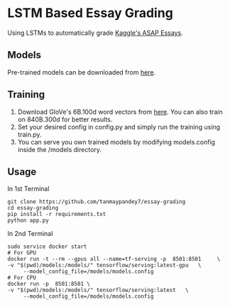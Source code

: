 # LSTM Based Essay Grading
Using LSTMs to automatically grade [Kaggle's ASAP Essays](https://www.kaggle.com/c/asap-aes).

## Models
Pre-trained models can be downloaded from [here](https://drive.google.com/drive/folders/1EhMNLRuOnNOSHutVZrHMvkSiMAtlOXJ7?usp=sharing).

## Training
1. Download GloVe's 6B.100d word vectors from [here](https://nlp.stanford.edu/projects/glove/). You can also train on 840B.300d for better results.
2. Set your desired config in config.py and simply run the training using train.py.
3. You can serve you own trained models by modifying models.config inside the /models directory.

## Usage

In 1st Terminal

```
git clone https://github.com/tanmaypandey7/essay-grading
cd essay-grading
pip install -r requirements.txt
python app.py
```

In 2nd Terminal
```
sudo service docker start
# For GPU
docker run -t --rm --gpus all --name=tf-serving -p  8501:8501     \
-v "$(pwd)/models:/models/" tensorflow/serving:latest-gpu   \
     --model_config_file=/models/models.config
# For CPU
docker run -p  8501:8501 \
-v "$(pwd)/models:/models/" tensorflow/serving:latest   \
     --model_config_file=/models/models.config
```